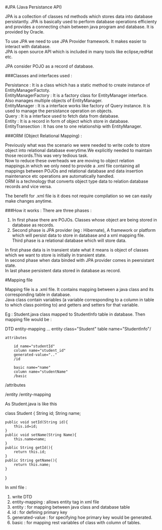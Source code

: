 #JPA (Java Persistance API)

JPA is a collection of classes nd methods which stores data into database persistantly. JPA is basically used to perform database operations efficienty and provides a connecting chain between java program and database. It is provided by Oracle.<br>

To use JPA we need to use JPA Provider framework. It makes easier to interact with database.<br>
JPA is open source API which is included in many tools like eclipse,redHat etc.<br>

JPA consider POJO as a record of database.<br>

###Classes and interfaces used :

Persistance : It is a class which has a static method to create instance of EntityManagerFactoty.<br>
EntityManagerFactory : It is a factory class for EntityManager interface. Also manages multiple objects of EntityManager.<br>
EntityManager :  It is a interface works like factory of Query instance. It is used to manage the persistance operation on objects.<br>
Query : It is a interface used to fetch data from database.<br>
Entity  : It is a record in form of object which store in database.<br>
EntityTransection : It has one to one relationship with EntityManager.<br> 

###ORM (Object Relational Mapping) : 

Previously what was the scenario we were needed to write code to store object into relational database everytime.We explicitly needed to maintain those records.This was very tedious task.<br>
Now to reduce these overheads we are moving to object relation mappings.in which we only need to provide a .xml file containing all mappings between POJOs and relational database and data insertion maintenance etc operations are automatically handled.<br>
ORM is a technology that converts object type data to relation database records and vice versa.<br>

The benefit for .xml file is it does not require compilation so we can easily make changes anytime.<br>

###How it works :
There are three phases : <br>
1. In first phase there are POJOs. Classes whose object are being stored in database as records.<br>
2. Second phase is JPA provider (eg : Hibernate), A framework or platform which will persist data to store in database and a xml mapping file.<br>
Third phase is a relational database which will store data.<br>

In first phase data is in transient state what it means is object of classes which we want to store is initially in transient state.<br>
In second phase when data binded with JPA provider comes in peersistant state.<br>
In last phase persistent data stored in database as  record.<br>

#Mapping file

Mapping file is a .xml file. It contains mapping between a java class and its corresponding table in database.<br>
Java class contain variables (a variable corresponding to a column in table to which class pointing to) and getters and setters for that variable.<br>

Eg : Student.java class mapped to StudentInfo table in database. Then mapping file would be : <br>

DTD
entity-mapping ...
entity class="Student"
	table name="StudentInfo"/
	
	attributes
		
		id name="studentId"
		column name="student_id"
		generated-value=".."
		/id
		
		basic name="name"
		column name="studentName"
		/basic
		
/attributes

/entity
/entity-mapping


As Student.java is like this<br>

class Student {
	String id;
	String name;
	
	public void setId(String id){
		this.id=id;
	}
	public void setName(String Name){
		this.name=name;
	}
	public String getId(){
		return this.id;
	}
	public String getName(){
		return this.name;
	}
}


In xml file : <br>
1. write DTD<br>
2. entity-mapping : allows entity tag in xml file<br>
3. entity : for mapping between java class and database table<br>
4. id : for defining primary key<br>
5. generated-value : for specifying hoe primary key would be generated.<br>
6. basic : for mapping rest variables of class with column of tables.<br>
